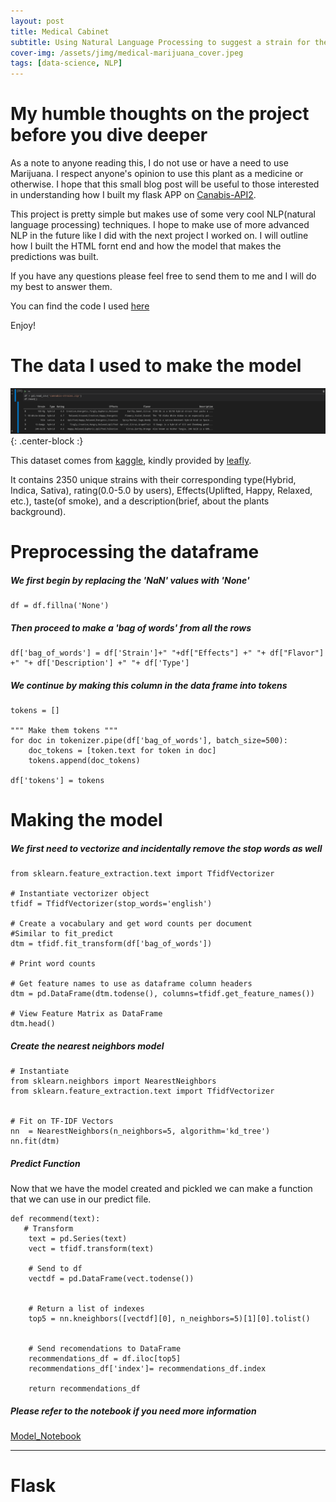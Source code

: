 ```yaml
---
layout: post
title: Medical Cabinet
subtitle: Using Natural Language Processing to suggest a strain for the users needs by Jean Fraga
cover-img: /assets/jimg/medical-marijuana_cover.jpeg
tags: [data-science, NLP]
---
```


# My humble thoughts on the project before you dive deeper

As a note to anyone reading this, I do not use or have a need to use Marijuana. I respect anyone's opinion to use this plant as a medicine or otherwise. I hope that this small blog post will be useful to those interested in understanding how I built my flask APP on [Canabis-API2](https://cannabis-api-2.herokuapp.com/).

This project is pretty simple but makes use of some very cool NLP(natural language processing) techniques. I hope to make use of more advanced NLP in the future like I did with the next project I worked on. I will outline how I built the HTML fornt end and how the model that makes the predictions was built.

If you have any questions please feel free to send them to me and I will do my best to answer them.

You can find the code I used [here](https://github.com/JeanFraga/Cannabis-API-2)

Enjoy!

# The data I used to make the model

![Data](https://raw.githubusercontent.com/JeanFraga/JeanFraga.github.io/master/assets/jimg/dataframe_table.png){: .center-block :}

This dataset comes from [kaggle](https://www.kaggle.com/kingburrito666/cannabis-strains), kindly provided by [leafly](leafly.com).

It contains 2350 unique strains with their corresponding type(Hybrid, Indica, Sativa), rating(0.0-5.0 by users), Effects(Uplifted, Happy, Relaxed, etc.), taste(of smoke), and a description(brief, about the plants background).

# Preprocessing the dataframe

##### We first begin by replacing the 'NaN' values with 'None'

```
df = df.fillna('None')
```

##### Then proceed to make a 'bag of words' from all the rows

```
df['bag_of_words'] = df['Strain']+" "+df["Effects"] +" "+ df["Flavor"] +" "+ df['Description'] +" "+ df['Type']
```

##### We continue by making this column in the data frame into tokens

```
tokens = []

""" Make them tokens """
for doc in tokenizer.pipe(df['bag_of_words'], batch_size=500):
    doc_tokens = [token.text for token in doc]
    tokens.append(doc_tokens)

df['tokens'] = tokens
```

# Making the model

##### We first need to vectorize and incidentally remove the stop words as well

```
from sklearn.feature_extraction.text import TfidfVectorizer

# Instantiate vectorizer object
tfidf = TfidfVectorizer(stop_words='english')

# Create a vocabulary and get word counts per document
#Similar to fit_predict
dtm = tfidf.fit_transform(df['bag_of_words'])

# Print word counts

# Get feature names to use as dataframe column headers
dtm = pd.DataFrame(dtm.todense(), columns=tfidf.get_feature_names())

# View Feature Matrix as DataFrame
dtm.head()
```

##### Create the nearest neighbors model

```
# Instantiate
from sklearn.neighbors import NearestNeighbors
from sklearn.feature_extraction.text import TfidfVectorizer


# Fit on TF-IDF Vectors
nn  = NearestNeighbors(n_neighbors=5, algorithm='kd_tree')
nn.fit(dtm)
```

##### Predict Function

Now that we have the model created and pickled we can make a function that we can use in our predict file.
```
def recommend(text):
   # Transform
    text = pd.Series(text)
    vect = tfidf.transform(text)

    # Send to df
    vectdf = pd.DataFrame(vect.todense())
    

    # Return a list of indexes
    top5 = nn.kneighbors([vectdf][0], n_neighbors=5)[1][0].tolist()
   
    
    # Send recomendations to DataFrame
    recommendations_df = df.iloc[top5]
    recommendations_df['index']= recommendations_df.index
    
    return recommendations_df
```

##### Please refer to the notebook if you need more information

[Model_Notebook](https://github.com/JeanFraga/Cannabis-API-2/blob/master/CANNABIS_API/models/testing_model.ipynb)
___

# Flask
